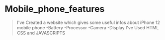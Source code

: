 # Mobile_phone_features
> I've Created a website which gives some useful infos about iPhone 12 mobile phone
-Battery
-Processor
-Camera
-Display
> I've Used HTML CSS and JAVASCRIPTS
